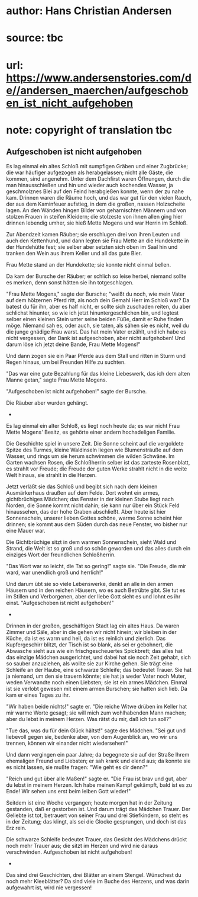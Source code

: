 # author: Hans Christian Andersen
# source: tbc
# url: https://www.andersenstories.com/de//andersen_maerchen/aufgeschoben_ist_nicht_aufgehoben
# note: copyright of translation tbc

## Aufgeschoben ist nicht aufgehoben 

Es lag einmal ein altes Schloß mit sumpfigen Gräben und einer Zugbrücke;
die war häufiger aufgezogen als herabgelassen; nicht alle Gäste, die
kommen, sind angenehm. Unter dem Dachfirst waren Öffnungen, durch die
man hinausschießen und hin und wieder auch kochendes Wasser, ja
geschmolznes Blei auf den Feind herabgießen konnte, wenn der zu nahe
kam. Drinnen waren die Räume hoch, und das war gut für den vielen Rauch,
der aus dem Kaminfeuer aufstieg, in dem die großen, nassen Holzscheite
lagen. An den Wänden hingen Bilder von geharnischten Männern und von
stolzen Frauen in steifen Kleidern; die stolzeste von ihnen allen ging
hier drinnen lebendig umher, sie hieß Mette Mogens und war Herrin im
Schloß.

Zur Abendzeit kamen Räuber; sie erschlugen drei von ihren Leuten und
auch den Kettenhund, und dann legten sie Frau Mette an die Hundekette in
der Hundehütte fest; sie selber aber setzten sich oben im Saal hin und
tranken den Wein aus ihrem Keller und all das gute Bier.

Frau Mette stand an der Hundekette; sie konnte nicht einmal bellen.

Da kam der Bursche der Räuber; er schlich so leise herbei, niemand
sollte es merken, denn sonst hätten sie ihn totgeschlagen.

"Frau Mette Mogens," sagte der Bursche; "weißt du noch, wie mein
Vater auf dem hölzernen Pferd ritt, als noch dein Gemahl Herr im Schloß
war? Da batest du für ihn, aber es half nicht, er sollte sich zuschaden
reiten, du aber schlichst hinunter, so wie ich jetzt hinuntergeschlichen
bin, und legtest selber einen kleinen Stein unter seine beiden Füße,
damit er Ruhe finden möge. Niemand sah es, oder auch, sie taten, als
sähen sie es nicht, weil du die junge gnädige Frau warst. Das hat mein
Vater erzählt, und ich habe es nicht vergessen, der Dank ist
aufgeschoben, aber nicht aufgehoben! Und darum löse ich jetzt deine
Bande, Frau Mette Mogens!"

Und dann zogen sie ein Paar Pferde aus dem Stall und ritten in Sturm und
Regen hinaus, um bei Freunden Hilfe zu suchten.

"Das war eine gute Bezahlung für das kleine Liebeswerk, das ich dem
alten Manne getan," sagte Frau Mette Mogens.

"Aufgeschoben ist nicht aufgehoben!" sagte der Bursche.

Die Räuber aber wurden gehängt.

*

Es lag einmal ein alter Schloß, es liegt noch heute da; es war nicht
Frau Mette Mogens' Besitz, es gehörte einer andern hochadeligen
Familie.

Die Geschichte spiel in unsere Zeit. Die Sonne scheint auf die
vergoldete Spitze des Turmes, kleine Waldinseln liegen wie Blumensträuße
auf dem Wasser, und rings um sie herum schwimmen die wilden Schwäne. Im
Garten wachsen Rosen, die Schloßherrin selber ist das zarteste
Rosenblatt, es strahlt vor Freude; die Freude der guten Werke strahlt
nicht in die weite Welt hinaus, sie strahlt in die Herzen.

Jetzt verläßt sie das Schloß und begibt sich nach dem kleinen
Ausmärkerhaus draußen auf dem Felde. Dort wohnt ein armes,
gichtbrüchiges Mädchen; das Fenster in der kleinen Stube liegt nach
Norden, die Sonne kommt nicht dahin; sie kann nur über ein Stück Feld
hinaussehen, das der hohe Graben abschließt. Aber heute ist hier
Sonnenschein, unserer lieben Gottes schöne, warme Sonne scheint hier
drinnen; sie kommt aus dem Süden durch das neue Fenster, wo bisher nur
eine Mauer war.

Die Gichtbrüchige sitzt in dem warmen Sonnenschein, sieht Wald und
Strand, die Welt ist so groß und so schön geworden und das alles durch
ein einziges Wort der freundlichen Schloßherrin.

"Das Wort war so leicht, die Tat so gering!" sagte sie. "Die Freude,
die mir ward, war unendlich groß und herrlich!"

Und darum übt sie so viele Lebenswerke, denkt an alle in den armen
Häusern und in den reichen Häusern, wo es auch Betrübte gibt. Sie tut es
im Stillen und Verborgenen, aber der liebe Gott sieht es und lohnt es
ihr einst. "Aufgeschoben ist nicht aufgehoben!"

*

Drinnen in der großen, geschäftigen Stadt lag ein altes Haus. Da waren
Zimmer und Säle, aber in die gehen wir nicht hinein; wir bleiben in der
Küche, da ist es warm und hell, da ist es reinlich und zierlich. Das
Kupfergeschirr blitzt, der Tisch ist so blank, als sei er gebohnert, die
Abwasche sieht aus wie ein frischgescheuertes Spickbrett; das alles hat
das einzige Mädchen ausgerichtet, und dabei hat sie noch Zeit gehabt,
sich so sauber anzuziehen, als wollte sie zur Kirche gehen. Sie trägt
eine Schleife an der Haube, eine schwarze Schleife; das bedeutet Trauer.
Sie hat ja niemand, um den sie trauern könnte; sie hat ja weder Vater
noch Muter, weden Verwandte noch einen Liebsten; sie ist ein armes
Mädchen. Einmal ist sie verlobt gewesen mit einem armen Burschen; sie
hatten sich lieb. Da kam er eines Tages zu ihr.

"Wir haben beide nichts!" sagte er. "Die reiche Witwe drüben im
Keller hat mir warme Worte gesagt; sie will mich zum wohlhabenden Mann
machen; aber du lebst in meinem Herzen. Was rätst du mir, daß ich tun
soll?"

"Tue das, was du für dein Glück hältst!" sagte des Mädchen. "Sei gut
und liebevoll gegen sie, bedenke aber, von dem Augenblick an, wo wir uns
trennen, können wir einander nicht wiedersehen!"

Und dann vergingen ein paar Jahre; da begegnete sie auf der Straße Ihrem
ehemaligen Freund und Liebsten; er sah krank und elend aus; da konnte
sie es nicht lassen, sie mußte fragen: "Wie geht es dir denn?"

"Reich und gut über alle Maßen!" sagte er. "Die Frau ist brav und
gut, aber du lebst in meinem Herzen. Ich habe meinen Kampf gekämpft,
bald ist es zu Ende! Wir sehen uns erst beim leiben Gott wieder!"

Seitdem ist eine Woche vergangen; heute morgen hat in der Zeitung
gestanden, daß er gestorben ist. Und darum trägt das Mädchen Trauer. Der
Geliebte ist tot, betrauert von seiner Frau und drei Stiefkindern, so
steht es in der Zeitung; das klingt, als sei die Glocke gesprungen, und
doch ist das Erz rein.

Die schwarze Schleife bedeutet Trauer, das Gesicht des Mädchens drückt
noch mehr Trauer aus; die sitzt im Herzen und wird nie daraus
verschwinden. Aufgeschoben ist nicht aufgehoben!

*

Das sind drei Geschichten, drei Blätter an einem Stengel. Wünschest du
noch mehr Kleeblätter? Da sind viele im Buche des Herzens, und was darin
aufgewahrt ist, wird nie vergessen!

